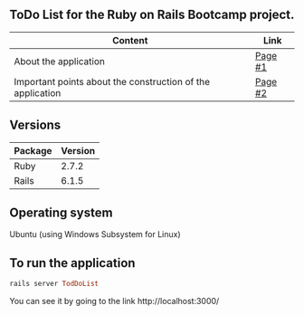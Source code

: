 ## ToDo List for the Ruby on Rails Bootcamp project.

| Content | Link |
| ------------- | ------------- |
| About the application | [Page #1](https://github.com/Ale016R/ToDo-List/wiki/About-the-application)  |
| Important points about the construction of the application  | [Page #2](https://github.com/Ale016R/ToDo-List/wiki/Important-points-about-the-construction-of-the-application) |

## Versions 

| Package | Version |
| ------------- | ------------- |
| Ruby | 2.7.2 |
| Rails | 6.1.5 |

## Operating system

Ubuntu (using Windows Subsystem for Linux)

## To run the application

```ruby
rails server TodDoList
```
You can see it by going to the link http://localhost:3000/
